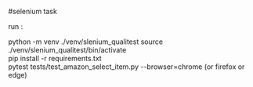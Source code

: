 #selenium task 

run :

python -m venv ./venv/slenium_qualitest 
source ./venv/slenium_qualitest/bin/activate    
pip install -r requirements.txt   
pytest tests/test_amazon_select_item.py --browser=chrome   (or firefox or edge)